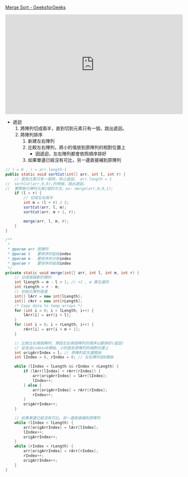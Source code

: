 [Merge Sort - GeeksforGeeks](https://www.geeksforgeeks.org/merge-sort/)
<iframe width="560" height="315" src="https://www.youtube.com/embed/JSceec-wEyw" title="YouTube video player" frameborder="0" allow="accelerometer; autoplay; clipboard-write; encrypted-media; gyroscope; picture-in-picture" allowfullscreen></iframe>

- 遞迴
	1. 將陣列切成兩半，直到切到元素只有一個，跳出遞迴。
	2. 將陣列排序
		1. 新建左右陣列
		2. 比較左右陣列，將小的值放到原陣列的相對位置上
			- 因遞迴，左右陣列都會依照順序排好
		3. 如果單邊已經沒有可比，另一邊直接補到原陣列


```java
// l = 0 , r = arr.length-1
public static void sortCut(int[] arr, int l, int r) {
	// 直到元素只有一個時，終止遞迴。 arr.length = 1
//	sortCut(arr,0,0);的時候，跳出遞迴。
//  實際執行陣列元素2個的方法，ex: merge(arr,0,0,1);
	if (l < r) {
		// 切成左右兩半
		int m = (l + r) / 2;
		sortCut(arr, l, m);
		sortCut(arr, m + 1, r);

		merge(arr, l, m, r);
	}
}

/**
 * 
 * @param arr 原陣列
 * @param l   要排序的起始index
 * @param m   要排序的分割index
 * @param r   要排序的結尾index
 */
private static void merge(int[] arr, int l, int m, int r) {
	// 分成兩個新的陣列
	int lLength = m - l + 1; // +1 , m 算左邊的
	int rLength = r - m;
	// 初始化陣列長度
	int[] lArr = new int[lLength];
	int[] rArr = new int[rLength];
	/* Copy data to temp arrays */
	for (int i = 0; i < lLength; i++) {
		lArr[i] = arr[i + l];
	}
	for (int i = 0; i < rLength; i++) {
		rArr[i] = arr[i + m + 1];
	}

	// 比較左右兩個陣列，預設左右兩個陣列的順序以都排好(遞迴)
	// 從各自index=0開始，小的放到原陣列的相對位置上
	int origArrIndex = l; // 原陣列從左邊開始
	int lIndex = 0, rIndex = 0; // 左右陣列從0開始

	while (lIndex < lLength && rIndex < rLength) {
		if (lArr[lIndex] < rArr[rIndex]) {
			arr[origArrIndex] = lArr[lIndex];
			lIndex++;
		} else {
			arr[origArrIndex] = rArr[rIndex];
			rIndex++;
		}
		origArrIndex++;
	}

	// 如果單邊已經沒有可比，另一邊直接補到原陣列
	while (lIndex < lLength) {
		arr[origArrIndex] = lArr[lIndex];
		lIndex++;
		origArrIndex++;
	}
	while (rIndex < rLength) {
		arr[origArrIndex] = rArr[rIndex];
		rIndex++;
		origArrIndex++;
	}
}
```
